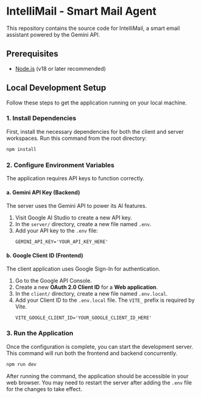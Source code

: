 # IntelliMail - Smart Mail Agent

This repository contains the source code for IntelliMail, a smart email assistant powered by the Gemini API.

## Prerequisites

- [Node.js](https://nodejs.org/) (v18 or later recommended)

## Local Development Setup

Follow these steps to get the application running on your local machine.

### 1. Install Dependencies

First, install the necessary dependencies for both the client and server workspaces. Run this command from the root directory:

```bash
npm install
```

### 2. Configure Environment Variables

The application requires API keys to function correctly.

#### a. Gemini API Key (Backend)

The server uses the Gemini API to power its AI features.

1.  Visit Google AI Studio to create a new API key.
2.  In the `server/` directory, create a new file named `.env`.
3.  Add your API key to the `.env` file:
    ```
    GEMINI_API_KEY='YOUR_API_KEY_HERE'
    ```

#### b. Google Client ID (Frontend)

The client application uses Google Sign-In for authentication.

1.  Go to the Google API Console.
2.  Create a new **OAuth 2.0 Client ID** for a **Web application**.
3.  In the `client/` directory, create a new file named `.env.local`.
4.  Add your Client ID to the `.env.local` file. The `VITE_` prefix is required by Vite.
    ```
    VITE_GOOGLE_CLIENT_ID='YOUR_GOOGLE_CLIENT_ID_HERE'
    ```

### 3. Run the Application

Once the configuration is complete, you can start the development server. This command will run both the frontend and backend concurrently.

```bash
npm run dev
```

After running the command, the application should be accessible in your web browser. You may need to restart the server after adding the `.env` file for the changes to take effect.
